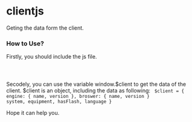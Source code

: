 clientjs
========

Geting the data form the client.

<h3>How to Use?</h3>

Firstly, you should include the js file.

<code>
<script type="text/javascript" src="client.js"></script>
</code>

Secodely, you can use the variable window.$client to get the data of the client. $client is an object, including the data as following: 
<code>
$client = {
    engine: {
        name,
        version
    },
    broswer: {
        name,
        version
    }
    system,
    equipment,
    hasFlash,
    language
}
</code>

Hope it can help you.
